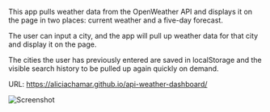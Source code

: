 This app pulls weather data from the OpenWeather API and displays it on the page in two places: current weather and a five-day forecast. 

The user can input a city, and the app will pull up weather data for that city and display it on the page. 

The cities the user has previously entered are saved in localStorage and the visible search history to be pulled up again quickly on demand.

URL: https://aliciachamar.github.io/api-weather-dashboard/

![Screenshot]()
